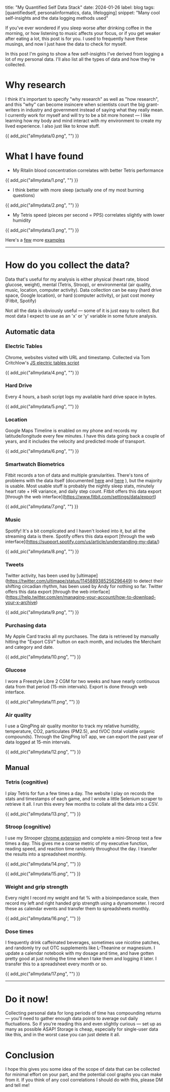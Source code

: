 title: "My Quantified Self Data Stack"
date: 2024-01-26
label: blog
tags: [quantifiedself, personalinformatics, data, lifelogging]
snippet: "Many cool self-insights and the data logging methods used"

If you've ever wondered if you sleep worse after drinking coffee in the morning, or how listening to music affects your focus, or if you get weaker after eating a lot, this post is for you. I used to frequently have these musings, and now I just have the data to check for myself. 

In this post I'm going to show a few self-insights I've derived from logging a lot of my personal data. I'll also list all the types of data and how they're collected. 

# Why research

I think it's important to specify "why research" as well as "how research", and this "why" can become insincere when scientists court the big grant-writers in industry and government instead of saying what they really mean. I currently work for myself and will try to be a bit more honest — I like learning how my body and mind interact with my environment to create my lived experience. I also just like to know stuff.

{{ add_pic("allmydata/0.png", "") }}

# What I have found


- My Ritalin blood concentration correlates with better Tetris performance


{{ add_pic("allmydata/1.png", "") }}


- I think better with more sleep (actually one of my most burning questions)


{{ add_pic("allmydata/2.png", "") }}


- My Tetris speed (pieces per second = PPS) correlates slightly with lower humidity


{{ add_pic("allmydata/3.png", "") }}

Here's a [few](https://medium.com/@kongmunist/playing-faster-tetris-by-sleeping-less-3d9b04d30349) more [examples](../blog/stroopvssleep/)

<hr>

# How do you collect the data?

Data that's useful for my analysis is either physical (heart rate, blood glucose, weight), mental (Tetris, Stroop), or environmental (air quality, music, location, computer activity). Data collection can be easy (hard drive space, Google location), or hard (computer activity), or just cost money (Fitbit, Spotify)

Not all the data is obviously useful — some of it is just easy to collect. But most data I expect to use as an 'x' or 'y' variable in some future analysis.

## Automatic data

### Electric Tables

Chrome, websites visited with URL and timestamp. Collected via Tom Critchlow's [JS electric tables script](../blog/settingupelectrictables/)

{{ add_pic("allmydata/4.png", "") }}

### Hard Drive

Every 4 hours, a bash script logs my available hard drive space in bytes. 

{{ add_pic("allmydata/5.png", "") }}

### Location 

Google Maps Timeline is enabled on my phone and records my latitude/longitude every few minutes. I have this data going back a couple of years, and it includes the velocity and predicted mode of transport. 

{{ add_pic("allmydata/6.png", "") }}

### Smartwatch Biometrics

Fitbit records a ton of data and multiple granularities. There's tons of problems with the data itself (documented [here](../fitbittsproblem/) and [here](../fitbitsleeptzcorrection/) ), but the majority is usable. Most usable stuff is probably the nightly sleep stats, minutely heart rate + HR variance, and daily step count. Fitbit offers this data export [through the web interface](<a href="https://www.fitbit.com/settings/data/export">https://www.fitbit.com/settings/data/export</a>)

{{ add_pic("allmydata/7.png", "") }}

### Music

Spotify! It's a bit complicated and I haven't looked into it, but all the streaming data is there. Spotify offers this data export [through the web interface](<a href="https://support.spotify.com/us/article/understanding-my-data/">https://support.spotify.com/us/article/understanding-my-data/</a>)

{{ add_pic("allmydata/8.png", "") }}

### Tweets

Twitter activity, has been used by [ultimape](<a href="https://twitter.com/ultimape/status/1145889385256296449">https://twitter.com/ultimape/status/1145889385256296449</a>) to detect their shifting circadian rhythm, has been used by Andy for nothing so far. Twitter offers this data export [through the web interface](<a href="https://help.twitter.com/en/managing-your-account/how-to-download-your-x-archive">https://help.twitter.com/en/managing-your-account/how-to-download-your-x-archive</a>)

{{ add_pic("allmydata/9.png", "") }}

### Purchasing data

My Apple Card tracks all my purchases. The data is retrieved by manually hitting the "Export CSV" button on each month, and includes the Merchant and category and date.

{{ add_pic("allmydata/10.png", "") }}

### Glucose

I wore a Freestyle Libre 2 CGM for two weeks and have nearly continuous data from that period (15-min intervals). Export is done through web interface.

{{ add_pic("allmydata/11.png", "") }}

### Air quality

I use a QingPing air quality monitor to track my relative humidity, temperature, CO2, particulates (PM2.5), and tVOC (total volatile organic compounds). Through the QingPing IoT app, we can export the past year of data logged at 15-min intervals. 

{{ add_pic("allmydata/12.png", "") }}

## Manual

### Tetris (cognitive)

I play Tetris for fun a few times a day. The website I play on records the stats and timestamps of each game, and I wrote a little Selenium scraper to retrieve it all. I run this every few months to collate all the data into a CSV.

{{ add_pic("allmydata/13.png", "") }}

### Stroop (cognitive)

I use my Strooper [chrome extension](../../projects/strooper) and complete a mini-Stroop test a few times a day. This gives me a coarse metric of my executive function, reading speed, and reaction time randomly throughout the day. I transfer the results into a spreadsheet monthly. 

{{ add_pic("allmydata/14.png", "") }}

{{ add_pic("allmydata/15.png", "") }}

### Weight and grip strength

Every night I record my weight and fat % with a bioimpedance scale, then record my left and right handed grip strength using a dynamometer. I record these as calendar events and transfer them to spreadsheets monthly. 

{{ add_pic("allmydata/16.png", "") }}

### Dose times

I frequently drink caffeinated beverages, sometimes use nicotine patches, and randomly try out OTC supplements like L-Theanine or magnesium. I update a calendar notebook with my dosage and time, and have gotten pretty good at just noting the time when I take them and logging it later. I transfer this to a spreadsheet every month or so. 

{{ add_pic("allmydata/17.png", "") }}

<hr>

# Do it now!

Collecting personal data for long periods of time has compounding returns — you'll need to gather enough data points to average out daily fluctuations. So if you're reading this and even slightly curious — set up as many as possible ASAP! Storage is cheap, especially for single-user data like this, and in the worst case you can just delete it all. 

# Conclusion

I hope this gives you some idea of the scope of data that can be collected for minimal effort on your part, and the potential cool graphs you can make from it. If you think of any cool correlations I should do with this, please DM and tell me!
